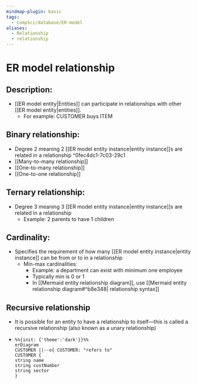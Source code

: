 ```yaml
---
mindmap-plugin: basic
tags:
  - CompSci/database/ER-model
aliases:
  - Relationship
  - relationship
---
```

# ER model relationship

## Description:
- [[ER model entity|Entities]] can participate in relationships with other [[ER model entity|entities]].
	- For example: CUSTOMER buys ITEM

## Binary relationship:
- Degree 2 meaning 2 [[ER model entity instance|entity instance]]s are related in a relationship ^0fec4dc1-7c03-29c1
- [[Many-to-many relationship]]
- [[One-to-many relationship]]
- [[One-to-one relationship]]

## Ternary relationship:
- Degree 3 meaning 3 [[ER model entity instance|entity instance]]s are related in a relationship
	- Example: 2 parents to have 1 children

## Cardinality:
- Specifies the requirement of how many [[ER model entity instance|entity instance]] can be from or to in a relationship
	- Min-max cardinalities:
		- Example: a department can exist with minimum one employee
		- Typically min is 0 or 1
		- In [[Mermaid entity relationship diagram]],  use [[Mermaid entity relationship diagram#^b8e348| relationship syntax]]

## Recursive relationship
- It is possible for an entity to have a relationship to itself—this is called a
recursive relationship (also known as a unary relationship)

- 
  ```mermaid
  %%{init: {'theme':'dark'}}%%
  erDiagram
  CUSTOMER ||--o{ CUSTOMER: "refers to"
  CUSTOMER {
  string name
  string custNumber
  string sector
  }
  ```